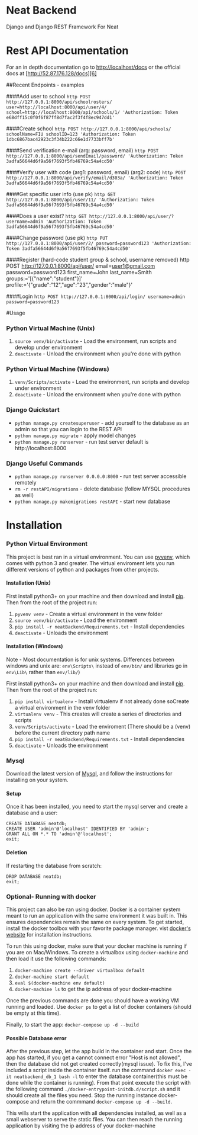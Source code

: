 # Neat Backend

Django and Django REST Framework For Neat

# Rest API Documentation
For an in depth documentation go to [http://localhost/docs][5] or the official docs at [http://52.87.176.128/docs][6]

##Recent Endpoints - examples

####Add user to school
`http POST http://127.0.0.1:8000/api/schoolrosters/ user=http://localhost:8000/api/user/4/ school=http://localhost:8000/api/schools/1/ 'Authorization: Token e68dff15c0f0f6f87ff8d7fac2f3f4f8ec947dd1'`

####Create school
`http POST http://127.0.0.1:8000/api/schools/ schoolName=FIU schoolID=123 'Authorization: Token 1dbc6867bac42923c3f34b222c66e1d7733bff7b'`

####Send verification e-mail (arg: password, email)
`http POST http://127.0.0.1:8000/api/sendEmail/password/ 'Authorization: Token 3adfa56644d6f9a56f7693f5fb46769c54a4cd50'`

####Verify user with code (arg1: password, email) (arg2: code)
`http POST http://127.0.0.1:8000/api/verify/email/d303a/ 'Authorization: Token 3adfa56644d6f9a56f7693f5fb46769c54a4cd50'`

####Get specific user info (use pk)
`http GET http://127.0.0.1:8000/api/user/11/ 'Authorization: Token 3adfa56644d6f9a56f7693f5fb46769c54a4cd50'`

####Does a user exist?
`http GET http://127.0.0.1:8000/api/user/?username=admin 'Authorization: Token 3adfa56644d6f9a56f7693f5fb46769c54a4cd50'`

####Change password (use pk)
`http PUT http://127.0.0.1:8000/api/user/2/ password=password123 'Authorization: Token 3adfa56644d6f9a56f7693f5fb46769c54a4cd50'`

####Register (hard-code student group & school, username removed)
http POST http://127.0.0.1:8000/api/user/ email=user1@gmail.com password=password123 first_name=John last_name=Smith groups:='[{"name":"student"}]' profile:='{"grade":"12","age":"23","gender":"male"}'

####Login
`http POST http://127.0.0.1:8000/api/login/ username=admin password=password123`

#Usage

### Python Virtual Machine (Unix)

1. `source venv/bin/activate` - Load the environment, run scripts and develop under environment
2. `deactivate` - Unload the environment when you're done with python

### Python Virtual Machine (Windows)

1. `venv/Scripts/activate` - Load the environment, run scripts and develop under environment
2. `deactivate` - Unload the environment when you're done with python


### Django Quickstart

* `python manage.py createsuperuser` - add yourself to the database as an admin so that you can login to the REST API
* `python manage.py migrate` - apply model changes
* `python manage.py runserver` - run test server default is http://localhost:8000

### Django Useful Commands

* `python manage.py runserver 0.0.0.0:8000` - run test server accessible remotely
* `rm -r restAPI/migrations` - delete database (follow MYSQL procedures as well)
* `python manage.py makemigrations restAPI` - start new database


# Installation

### Python Virtual Environment

This project is best ran in a virtual environment. You can use [pyvenv][2],
which comes with python 3 and greater. The virtual enviroment lets you run
different versions of python and packages from other projects.

#### Installation (Unix)

First install python3+ on your machine and then download and install [pip][1].
Then from the root of the project run:

1. `pyvenv venv` - Create a virtual environment in the venv folder
2. `source venv/bin/activate` - Load the environment
3. `pip install -r neatBackend/Requirements.txt` - Install dependencies
4. `deactivate` - Unloads the environment


#### Installation (Windows)
Note - Most documentation is for unix systems. Differences between windows and unix are: `env\Scripts\` instead of `env/bin/` and libraries go in `env\Lib\` rather than `env/lib/`)

First install python3+ on your machine and then download and install [pip][1].
Then from the root of the project run:

1. `pip install virtualenv` - Install virtualenv if not already done soCreate a virtual environment in the venv folder
2. `virtualenv venv` - This creates will create a series of directories and scripts
3. `venv/Scripts/activate` - Load the enviroment (There should be a (venv) before the current directory path name
4. `pip install -r neatBackend/Requirements.txt` - Install dependencies
5. `deactivate` - Unloads the environment


### Mysql

Download the latest version of [Mysql][3], and follow the instructions for installing
on your system. 


#### Setup

Once it has been installed, you need to start the mysql server and create a database and a 
user:

```
CREATE DATABASE neatdb;
CREATE USER 'admin'@'localhost' IDENTIFIED BY 'admin';
GRANT ALL ON *.* TO 'admin'@'localhost';
exit;
```
#### Deletion

If restarting the database from scratch:

```
DROP DATABASE neatdb;
exit;
```

### Optional- Running with docker

This project can also be ran using docker. Docker is a container system meant
to run an application with the same environment it was built in. This ensures
dependencies remain the same on every system. To get started, install the
docker toolbox with your favorite package manager. vist [docker's website][4] 
for installation instructions.

To run this using docker, make sure that your docker machine is running if you
are on Mac/Windows. To create a virtualbox using `docker-machine` and then load
it use the following commands:

1. `docker-machine create --driver virtualbox default`
2. `docker-machine start default`
3. `eval $(docker-machine env default)`
3. `docker-machine ls` to get the ip address of your docker-machine

Once the previous commands are done you should have a working VM running and
loaded. Use `docker ps` to get a list of docker containers (should be empty at
this time).

Finally, to start the app:
`docker-compose up -d --build`

#### Possible Database error
After the previous step, let the app build in the container and start. Once the app 
has started, if you get a cannot connect error "Host is not allowed", then the database
did not get created correctly(mysql issue). To fix this, I've included a script inside
the container itself. run the command `docker exec -it neatbackend_db_1 bash -l` to enter
the database container(this must be done while the container is running). From that 
point execute the script with the following command `./docker-entrypoint-initdb.d/script.sh` 
and it should create all the files you need. Stop the running instance docker-compose and 
return the commmand `docker-compose up -d --build`.

This wills start the application with all dependencies installed, as well as a
small webserver to serve the static files. You can then reach the running 
application by visiting the ip address of your docker-machine

[1]: https://pip.pypa.io/en/latest/installing/
[2]: https://docs.python.org/3/using/scripts.html
[3]: http://dev.mysql.com/doc/refman/5.7/en/installing.html
[4]: https://www.docker.com/products/docker-toolbox
[5]: http://localhost/docs
[6]: http://52.87.176.128/docs
